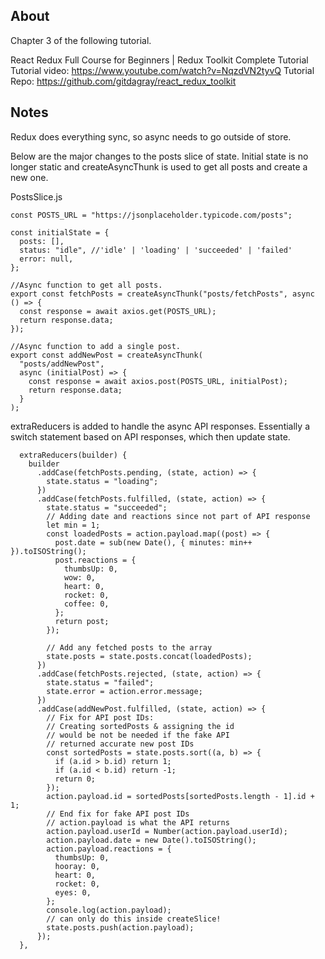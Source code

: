 ## About

Chapter 3 of the following tutorial.

React Redux Full Course for Beginners | Redux Toolkit Complete Tutorial
Tutorial video: https://www.youtube.com/watch?v=NqzdVN2tyvQ
Tutorial Repo: https://github.com/gitdagray/react_redux_toolkit

## Notes

Redux does everything sync, so async needs to go outside of store.

Below are the major changes to the posts slice of state.
Initial state is no longer static and createAsyncThunk is used to get all posts and create a new one.

PostsSlice.js

```
const POSTS_URL = "https://jsonplaceholder.typicode.com/posts";

const initialState = {
  posts: [],
  status: "idle", //'idle' | 'loading' | 'succeeded' | 'failed'
  error: null,
};

//Async function to get all posts.
export const fetchPosts = createAsyncThunk("posts/fetchPosts", async () => {
  const response = await axios.get(POSTS_URL);
  return response.data;
});

//Async function to add a single post.
export const addNewPost = createAsyncThunk(
  "posts/addNewPost",
  async (initialPost) => {
    const response = await axios.post(POSTS_URL, initialPost);
    return response.data;
  }
);

```

extraReducers is added to handle the async API responses.
Essentially a switch statement based on API responses, which then update state.

```
  extraReducers(builder) {
    builder
      .addCase(fetchPosts.pending, (state, action) => {
        state.status = "loading";
      })
      .addCase(fetchPosts.fulfilled, (state, action) => {
        state.status = "succeeded";
        // Adding date and reactions since not part of API response
        let min = 1;
        const loadedPosts = action.payload.map((post) => {
          post.date = sub(new Date(), { minutes: min++ }).toISOString();
          post.reactions = {
            thumbsUp: 0,
            wow: 0,
            heart: 0,
            rocket: 0,
            coffee: 0,
          };
          return post;
        });

        // Add any fetched posts to the array
        state.posts = state.posts.concat(loadedPosts);
      })
      .addCase(fetchPosts.rejected, (state, action) => {
        state.status = "failed";
        state.error = action.error.message;
      })
      .addCase(addNewPost.fulfilled, (state, action) => {
        // Fix for API post IDs:
        // Creating sortedPosts & assigning the id
        // would be not be needed if the fake API
        // returned accurate new post IDs
        const sortedPosts = state.posts.sort((a, b) => {
          if (a.id > b.id) return 1;
          if (a.id < b.id) return -1;
          return 0;
        });
        action.payload.id = sortedPosts[sortedPosts.length - 1].id + 1;
        // End fix for fake API post IDs
        // action.payload is what the API returns
        action.payload.userId = Number(action.payload.userId);
        action.payload.date = new Date().toISOString();
        action.payload.reactions = {
          thumbsUp: 0,
          hooray: 0,
          heart: 0,
          rocket: 0,
          eyes: 0,
        };
        console.log(action.payload);
        // can only do this inside createSlice!
        state.posts.push(action.payload);
      });
  },
```
